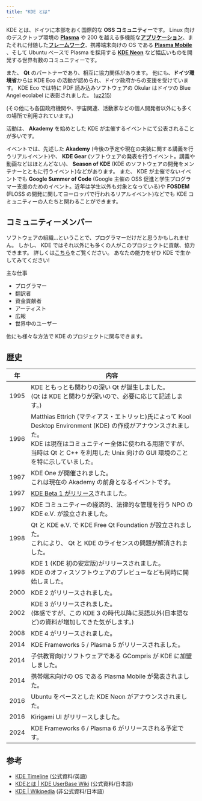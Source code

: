 ```yaml
---
title: "KDE とは"
---
```

KDE とは、ドイツに本部をおく国際的な **OSS コミュニティー**です。
Linux 向けのデスクトップ環境の [**Plasma**](https://kde.org/ja/plasma-desktop/) や 200 を越える多機能な[**アプリケーション**](https://apps.kde.org)、またそれに付随した[**フレームワーク**](https://develop.kde.org/products/frameworks/)、携帯端末向けの OS である [**Plasma Mobile**](https://plasma-mobile.org/ja/) 、そして Ubuntu ベースで Plasma を採用する [**KDE Neon**](https://neon.kde.org) など幅広いものを開発する世界有数のコミュニティーです。

また、 **Qt** のパートナーであり、相互に協力関係があります。
他にも、**ドイツ環境省**からは KDE Eco の活動が認められ、ドイツ政府からの支援を受けています。
KDE Eco では特に PDF 読み込みソフトウェアの Okular はドイツの Blue Angel ecolabel に表彰されました。 ([uz215](https://eco.kde.org/blog/2022-03-16-press-release-okular-blue-angel/))

(その他にも各国政府機関や、宇宙関連、活動家などの個人開発者以外にも多くの場所で利用されています。)

活動は、 **Akademy** を始めとした KDE が主催するイベントにて公表されることが多いです。

イベントでは、先述した **Akademy** (今後の予定や現在の実装に関する講義を行うリアルイベント)や、 **KDE Gear** (ソフトウェアの発表を行うイベント。講義や動画などはほとんどない)、 **Season of KDE** (KDE のソフトウェアの開発をメンテナーとともに行うイベント)などがあります。
また、 KDE が主催でないイベントでも **Google Summer of Code** (Google 主催の OSS 促進と学生プログラマー支援のためのイベント。近年は学生以外も対象となっている)や **FOSDEM** (FLOSS の開発に関してヨーロッパで行われるリアルイベント)などでも KDE コミュニティーの人たちと関わることができます。

## コミュニティーメンバー
ソフトウェアの組織…ということで、プログラマーだけだと思うかもしれません。
しかし、 KDE ではそれ以外にも多くの人がこのプロジェクトに貢献、協力できます。
詳しくは[こちら](./10.contribution.md)をご覧ください。
あなたの能力をぜひ KDE で生かしてみてください!

主な仕事
- プログラマー
- 翻訳者
- 資金貢献者
- アーティスト
- 広報
- 世界中のユーザー

他にも様々な方法で KDE のプロジェクトに関与できます。

## 歴史
| 年 | 内容 |
| -- | ---- |
| 1995 | KDE ともっとも関わりの深い Qt が誕生しました。<br />(Qt は KDE と関わりが深いので、必要に応じて記述します。) |
| 1996 | Matthias Ettrich (マティアス・エトリッヒ)氏によって Kool Desktop Environment (KDE) の作成がアナウンスされました。<br />KDE は現在はコミュニティー全体に使われる用語ですが、当時は Qt と C++ を利用した Unix 向けの GUI 環境のことを特に示していました。 |
| 1997 | KDE One が開催されました。<br />これは現在の Akademy の前身となるイベントです。 |
| 1997 | [KDE Beta 1 がリリース](https://kde.org/announcements/1-2-3/1.0-beta1/)されました。 |
| 1997 | KDE コミュニティーの経済的、法律的な管理を行う NPO の KDE e.V. が設立されました。 |
| 1998 | Qt と KDE e.V. で KDE Free Qt Foundation が設立されました。<br />これにより、 Qt と KDE のライセンスの問題が解消されました。 |
| 1998 | KDE 1 (KDE 初の安定版)がリリースされました。<br />KDE のオフィスソフトウェアのプレビューなども同時に開始しました。 |
| 2000 | KDE 2 がリリースされました。 |
| 2002 | KDE 3 がリリースされました。<br />(体感ですが、この KDE 3 の時代以降に英語以外(日本語など)の資料が増加してきた気がします。) |
| 2008 | KDE 4 がリリースされました。 |
| 2014 | KDE Frameworks 5 / Plasma 5 がリリースされました。 |
| 2014 | 子供教育向けソフトウェアである GCompris が KDE に加盟しました。 |
| 2014 | 携帯端末向けの OS である Plasma Mobile が発表されました。 |
| 2016 | Ubuntu をベースとした KDE Neon がアナウンスされました。 |
| 2016 | Kirigami UI がリリースしました。 |
| 2024 | KDE Frameworks 6 / Plasma 6 がリリースされる予定です。 |

## 参考
- [KDE Timeline](https://timeline.kde.org) (公式資料/英語)
- [KDEとは | KDE UserBase Wiki](https://userbase.kde.org/What_is_KDE/ja) (公式資料/日本語)
- [KDE | Wikipedia](https://ja.wikipedia.org/wiki/KDE) (非公式資料/日本語)
